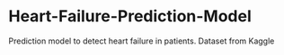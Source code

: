 # Heart-Failure-Prediction-Model
Prediction model to detect heart failure in patients. Dataset from Kaggle 
